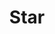 ---
pid: FS133
title: Star
location_transcription: To Sleep
zipcode: '19123'
outside_phl: 
neighborhood: Northern Liberties,Loft District
age: '7'
age_range: 6-13
instagram: 
image_file_name: FS_133.jpg
proposal_transcription: 
topic: Unknown
topic_summary: '0'
type: Other No Form
keywords_other: 
credit: Laniyah
image_labels: 
twitter: 
facebook: 
permalink: "/monuments/fs133/"
layout: item-page
---